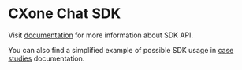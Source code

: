 # CXone Chat SDK

Visit [documentation][docs] for more information about SDK API.

You can also find a simplified example of possible SDK usage in [case studies](docs/case-studies.md)
documentation.

[docs]: https://brandembassy.github.io/cxone-mobile-sdk-android
